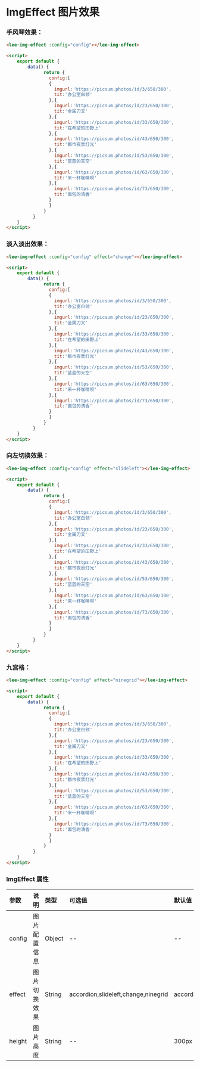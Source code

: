 # ImgEffect 图片效果
### 手风琴效果：
<div class="leeblock">
    <div class="leesource">
      <lee-img-effect :config="config1"></lee-img-effect>
    </div>
<lee-code>
    
```html
<lee-img-effect :config="config"></lee-img-effect>
```
```html
<script>
    export default {
        data() {
              return {
                config:[
                {
                  imgurl:'https://picsum.photos/id/3/650/300',
                  tit:'办公室白领'
                },{
                  imgurl:'https://picsum.photos/id/23/650/300',
                  tit:'金属刀叉'
                },{
                  imgurl:'https://picsum.photos/id/33/650/300',
                  tit:'在希望的田野上'
                },{
                  imgurl:'https://picsum.photos/id/43/650/300',
                  tit:'都市夜景灯光'
                },{
                  imgurl:'https://picsum.photos/id/53/650/300',
                  tit:'蓝蓝的天空'
                },{
                  imgurl:'https://picsum.photos/id/63/650/300',
                  tit:'来一杯咖啡呗'
                },{
                  imgurl:'https://picsum.photos/id/73/650/300',
                  tit:'面包的清香'
                }
                ]
              }
          }
    }
</script>
```
</lee-code>
</div>

### 淡入淡出效果：
<div class="leeblock">
    <div class="leesource">
      <lee-img-effect :config="config2" effect="change"></lee-img-effect>
    </div>
<lee-code>
    
```html
<lee-img-effect :config="config" effect="change"></lee-img-effect>
```
```html
<script>
    export default {
        data() {
              return {
                config:[
                {
                  imgurl:'https://picsum.photos/id/3/650/300',
                  tit:'办公室白领'
                },{
                  imgurl:'https://picsum.photos/id/23/650/300',
                  tit:'金属刀叉'
                },{
                  imgurl:'https://picsum.photos/id/33/650/300',
                  tit:'在希望的田野上'
                },{
                  imgurl:'https://picsum.photos/id/43/650/300',
                  tit:'都市夜景灯光'
                },{
                  imgurl:'https://picsum.photos/id/53/650/300',
                  tit:'蓝蓝的天空'
                },{
                  imgurl:'https://picsum.photos/id/63/650/300',
                  tit:'来一杯咖啡呗'
                },{
                  imgurl:'https://picsum.photos/id/73/650/300',
                  tit:'面包的清香'
                }
                ]
              }
          }
    }
</script>
```
</lee-code>
</div>

### 向左切换效果：
<div class="leeblock">
    <div class="leesource">
      <lee-img-effect :config="config3" effect="slideleft"></lee-img-effect>
    </div>
<lee-code>
    
```html
<lee-img-effect :config="config" effect="slideleft"></lee-img-effect>
```
```html
<script>
    export default {
        data() {
              return {
                config:[
                {
                  imgurl:'https://picsum.photos/id/3/650/300',
                  tit:'办公室白领'
                },{
                  imgurl:'https://picsum.photos/id/23/650/300',
                  tit:'金属刀叉'
                },{
                  imgurl:'https://picsum.photos/id/33/650/300',
                  tit:'在希望的田野上'
                },{
                  imgurl:'https://picsum.photos/id/43/650/300',
                  tit:'都市夜景灯光'
                },{
                  imgurl:'https://picsum.photos/id/53/650/300',
                  tit:'蓝蓝的天空'
                },{
                  imgurl:'https://picsum.photos/id/63/650/300',
                  tit:'来一杯咖啡呗'
                },{
                  imgurl:'https://picsum.photos/id/73/650/300',
                  tit:'面包的清香'
                }
                ]
              }
          }
    }
</script>
```
</lee-code>
</div>

### 九宫格：
<div class="leeblock">
    <div class="leesource">
      <lee-img-effect :config="config4" effect="ninegrid"></lee-img-effect>
    </div>
<lee-code>
    
```html
<lee-img-effect :config="config" effect="ninegrid"></lee-img-effect>
```
```html
<script>
    export default {
        data() {
              return {
                config:[
                {
                  imgurl:'https://picsum.photos/id/3/650/300',
                  tit:'办公室白领'
                },{
                  imgurl:'https://picsum.photos/id/23/650/300',
                  tit:'金属刀叉'
                },{
                  imgurl:'https://picsum.photos/id/33/650/300',
                  tit:'在希望的田野上'
                },{
                  imgurl:'https://picsum.photos/id/43/650/300',
                  tit:'都市夜景灯光'
                },{
                  imgurl:'https://picsum.photos/id/53/650/300',
                  tit:'蓝蓝的天空'
                },{
                  imgurl:'https://picsum.photos/id/63/650/300',
                  tit:'来一杯咖啡呗'
                },{
                  imgurl:'https://picsum.photos/id/73/650/300',
                  tit:'面包的清香'
                }
                ]
              }
          }
    }
</script>
```
</lee-code>
</div>

### ImgEffect 属性

参数|说明|类型|可选值|默认值
:------|:------|:------|:------|:------
config|图片配置信息|Object|--|--
effect|图片切换效果|String|accordion,slideleft,change,ninegrid|accordion
height|图片高度|String|--|300px
<script>
    export default {
        data() {
              return {
                config1:[
                {
                  imgurl:'https://picsum.photos/id/4/650/300',
                  tit:'办公室白领'
                },{
                  imgurl:'https://picsum.photos/id/14/650/300',
                  tit:'无际大海'
                },{
                  imgurl:'https://picsum.photos/id/33/650/300',
                  tit:'在希望的田野上'
                },{
                  imgurl:'https://picsum.photos/id/43/650/300',
                  tit:'都市夜景灯光'
                },{
                  imgurl:'https://picsum.photos/id/57/650/300',
                  tit:'城市街道'
                },{
                  imgurl:'https://picsum.photos/id/75/650/300',
                  tit:'葡萄'
                },{
                  imgurl:'https://picsum.photos/id/84/650/300',
                  tit:'夜景大桥'
                }
                ],
                config2:[
                {
                  imgurl:'https://picsum.photos/id/159/650/300',
                  tit:'水珠'
                },{
                  imgurl:'https://picsum.photos/id/167/650/300',
                  tit:'秋叶'
                },{
                  imgurl:'https://picsum.photos/id/168/650/300',
                  tit:'乱石'
                },{
                  imgurl:'https://picsum.photos/id/169/650/300',
                  tit:'狗狗'
                },{
                  imgurl:'https://picsum.photos/id/196/650/300',
                  tit:'沙漠'
                },{
                  imgurl:'https://picsum.photos/id/193/650/300',
                  tit:'城堡'
                },{
                  imgurl:'https://picsum.photos/id/179/650/300',
                  tit:'大海'
                }
                ],
                config3:[
                {
                  imgurl:'https://picsum.photos/id/106/650/300',
                  tit:'美丽的花朵'
                },{
                  imgurl:'https://picsum.photos/id/18/650/300',
                  tit:'碧绿的草地'
                },{
                  imgurl:'https://picsum.photos/id/109/650/300',
                  tit:'森林深处'
                },{
                  imgurl:'https://picsum.photos/id/111/650/300',
                  tit:'古董车'
                },{
                  imgurl:'https://picsum.photos/id/112/650/300',
                  tit:'风吹草动'
                },{
                  imgurl:'https://picsum.photos/id/124/650/300',
                  tit:'一叶孤舟'
                },{
                  imgurl:'https://picsum.photos/id/133/650/300',
                  tit:'汽车'
                }
                ],
                config4:[
                {
                  imgurl:'https://picsum.photos/id/134/650/300',
                  tit:'桥梁'
                },{
                  imgurl:'https://picsum.photos/id/136/650/300',
                  tit:'大自然山川'
                },{
                  imgurl:'https://picsum.photos/id/137/650/300',
                  tit:'旋转'
                },{
                  imgurl:'https://picsum.photos/id/139/650/300',
                  tit:'秋风扫落叶'
                },{
                  imgurl:'https://picsum.photos/id/142/650/300',
                  tit:'城堡'
                },{
                  imgurl:'https://picsum.photos/id/143/650/300',
                  tit:'木板蔓藤'
                },{
                  imgurl:'https://picsum.photos/id/153/650/300',
                  tit:'会议室'
                },{
                  imgurl:'https://picsum.photos/id/152/650/300',
                  tit:'漂亮花朵'
                },{
                  imgurl:'https://picsum.photos/id/146/650/300',
                  tit:'自行车'
                }
                ]
              }
          }
    }
</script>
<style scoped>
/*.lee-img-effect.accordion{height: 300px;}
.lee-img-effect.change{height: 400px;}
.lee-img-effect.slideleft{height: 300px;}*/
</style>